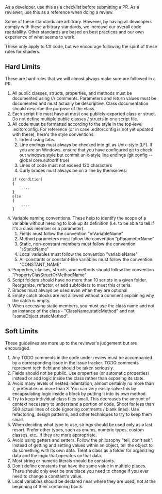 As a developer, use this as a checklist before submitting a PR. As a reviewer, use this as a reference when doing a review. 

Some of these standards are arbitrary. However, by having all developers comply with these arbitrary standards, we increase our overall code readability. Other standards are based on best practices and our own experience of what seems to work.

These only apply to C# code, but we encourage following the spirit of these rules for shaders.

## Hard Limits
These are hard rules that we will almost always make sure are followed in a PR.

1. All public classes, structs, properties, and methods must be documented using /// comments. Parameters and return values must be documented and must actually be descriptive. Class documentation should describe the purpose of the class.
1. Each script file must have at most one publicly-exported class or struct. Do not define multiple public classes / structs in one script file.
1. All code must be formatted according to the style in the top-level .editorconfig. For reference (or in case .editorconfig is not yet updated with these), here's the style conventions:
    1. Indent using tabs.
    1. Line endings must always be checked into git as Unix-style (LF). If you are on Windows, ensure that you have configured git to check out windows style but commit unix-style line endings (git config --global core.autocrlf true)
    1. Lines of code must not exceed 120 characters
    1. Curly braces must always be on a line by themselves:
    ````
    if (condition)
    {
        ....
    }
    else
    {
        ....
    }
    ````
1. Variable naming conventions. These help to identify the scope of a variable without needing to look up its definition (i.e. to be able to tell if it's a class member or a parameter).
    1. Fields must follow the convention "mVariableName"
    1. Method parameters must follow the convention "pParameterName"
    1. Static, non-constant members must follow the convention "sStaticName"
    1. Local variables must follow the convention "variableName"
    1. All constants or constant-like variables must follow the convention "CONSTANT_NAME"
1. Properties, classes, structs, and methods should follow the convention "PropertyClasStructOrMethodName"
1. Script folders should have no more than 10 scripts in a given folder. Reorganize, refactor, or add subfolders to meet this criteria.
1. Braces must always be used even when they are optional
1. Empty catch blocks are not allowed without a comment explaining why the catch is empty.
1. When accessing static members, you must use the class name and not an instance of the class - "ClassName.staticMethod" and not "someObject.staticMethod".

## Soft Limits
These guidelines are more up to the reviewer's judgement but are encouraged.

1. Any TODO comments in the code under review must be accompanied by a corresponding issue in the issue tracker. TODO comments represent tech debt and should be taken seriously.
1. Fields should not be public. Use properties (or automatic properties) instead or add logic inside the class rather than exposing its state.
1. Avoid many levels of nested indentation, almost certainly no more than 7, preferable no more than 3. You can very easily solve this by encapsulating logic inside a block by putting it into its own method.
1. Try to keep individual class files small. This decreases the amount of context necessary to understand a portion of code. Shoot for less than 500 actual lines of code (ignoring comments / blank lines). Use refactoring, design patterns, and other techniques to try to keep them small.
1. When deciding what type to use, strings should be used only as a last resort. Prefer other types, such as enums, numeric types, custom classes, etc...if they are more appropriate.
1. Avoid using getters and setters. Follow the philosophy "tell, don't ask". Instead of getting and setting values within an object, tell the object to do something with its own data. Treat a class as a folder for organizing data and the logic that operates on that data.
1. Most string or numeric literals should be constants.
1. Don't define constants that have the same value in multiple places. There should only ever be one place you need to change if you ever need to change a constant's value.
1. Local variables should be declared near where they are used, not at the beginning of their containing block.

        